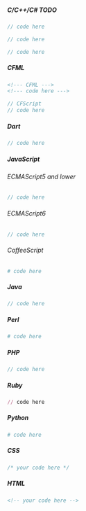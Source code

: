 <!-- --lang-ex -->

##### C/C++/C&#35; TODO

```c
// code here
```

```cpp
// code here
```

```csharp
// code here
```

##### CFML

```xml
<!--- CFML --->
<!--- code here --->
```

```javascript
// CFScript
// code here
```

#####  Dart

```dart
// code here
```

##### JavaScript

###### ECMAScript5 and lower

```javascript
// code here
```

###### ECMAScript6

```javascript
// code here
```

###### CoffeeScript
```coffeescript
# code here
```

<!-- ###### PureScript

```purescript
// code here
``` -->

##### Java

```java
// code here
```

#####  Perl

```perl
# code here
```

##### PHP

```php
// code here
```

##### Ruby

```ruby
// code here
```

##### Python

```python
# code here
```

##### CSS

```css
/* your code here */
```

##### HTML

```html
<!-- your code here -->
```

<!-- --lang-ex-end -->
